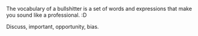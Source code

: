 The vocabulary of a bullshitter is a set of words and expressions that make you sound like a professional. :D

Discuss, important, opportunity, bias.